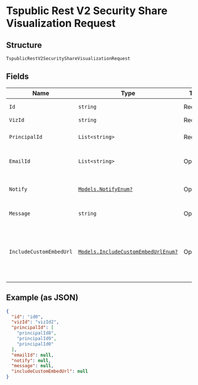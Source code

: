 
# Tspublic Rest V2 Security Share Visualization Request

## Structure

`TspublicRestV2SecurityShareVisualizationRequest`

## Fields

| Name | Type | Tags | Description |
|  --- | --- | --- | --- |
| `Id` | `string` | Required | The GUID of the Liveboard to be shared |
| `VizId` | `string` | Required | The GUID of visualization |
| `PrincipalId` | `List<string>` | Required | The GUID of the users and user groups with which you want to share the visualization |
| `EmailId` | `List<string>` | Optional | The email addresses that should ne notified when the objects are shared. |
| `Notify` | [`Models.NotifyEnum?`](../../doc/models/notify-enum.md) | Optional | When set to true, a notification is sent to the users after an object is shared.<br>**Default**: `NotifyEnum.true` |
| `Message` | `string` | Optional | The message text to send in the notification email |
| `IncludeCustomEmbedUrl` | [`Models.IncludeCustomEmbedUrlEnum?`](../../doc/models/include-custom-embed-url-enum.md) | Optional | When set to true, ThoughtSpot sends a link with the host application context to allow users to access the shared object from their ThoughtSpot embedded instance.<br>**Default**: `IncludeCustomEmbedUrlEnum.false` |

## Example (as JSON)

```json
{
  "id": "id0",
  "vizId": "vizId2",
  "principalId": [
    "principalId8",
    "principalId9",
    "principalId0"
  ],
  "emailId": null,
  "notify": null,
  "message": null,
  "includeCustomEmbedUrl": null
}
```

